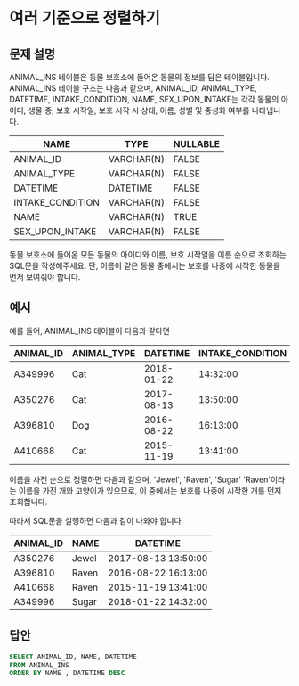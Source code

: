 # 여러 기준으로 정렬하기
## 문제 설명
ANIMAL_INS 테이블은 동물 보호소에 들어온 동물의 정보를 담은 테이블입니다. ANIMAL_INS 테이블 구조는 다음과 같으며, ANIMAL_ID, ANIMAL_TYPE, DATETIME, INTAKE_CONDITION, NAME, SEX_UPON_INTAKE는 각각 동물의 아이디, 생물 종, 보호 시작일, 보호 시작 시 상태, 이름, 성별 및 중성화 여부를 나타냅니다.

|NAME|TYPE|NULLABLE|
|---|---|---|
|ANIMAL_ID|VARCHAR(N)|FALSE|
|ANIMAL_TYPE|VARCHAR(N)|FALSE|
|DATETIME|DATETIME|FALSE|
|INTAKE_CONDITION|VARCHAR(N)|FALSE|
|NAME|VARCHAR(N)|TRUE|
|SEX_UPON_INTAKE|VARCHAR(N)|FALSE|

동물 보호소에 들어온 모든 동물의 아이디와 이름, 보호 시작일을 이름 순으로 조회하는 SQL문을 작성해주세요. 단, 이름이 같은 동물 중에서는 보호를 나중에 시작한 동물을 먼저 보여줘야 합니다.

## 예시
예를 들어, ANIMAL_INS 테이블이 다음과 같다면

|ANIMAL_ID|ANIMAL_TYPE|DATETIME|INTAKE_CONDITION|NAME|SEX_UPON_INTAKE|
|---|---|---|---|---|---|
|A349996|Cat|2018-01-22|14:32:00|Normal|Sugar|Neutered Male|
|A350276|Cat|2017-08-13|13:50:00|Normal|Jewel|Spayed Female|
|A396810|Dog|2016-08-22|16:13:00|Injured|Raven|Spayed Female|
|A410668|Cat|2015-11-19|13:41:00|Normal|Raven|Spayed Female|

이름을 사전 순으로 정렬하면 다음과 같으며, 'Jewel', 'Raven', 'Sugar'
'Raven'이라는 이름을 가진 개와 고양이가 있으므로, 이 중에서는 보호를 나중에 시작한 개를 먼저 조회합니다.

따라서 SQL문을 실행하면 다음과 같이 나와야 합니다.

|ANIMAL_ID|NAME|DATETIME|
|---|---|---|
|A350276|Jewel|2017-08-13 13:50:00|
|A396810|Raven|2016-08-22 16:13:00|
|A410668|Raven|2015-11-19 13:41:00|
|A349996|Sugar|2018-01-22 14:32:00|

## 답안
```SQL
SELECT ANIMAL_ID, NAME, DATETIME
FROM ANIMAL_INS
ORDER BY NAME , DATETIME DESC
```
